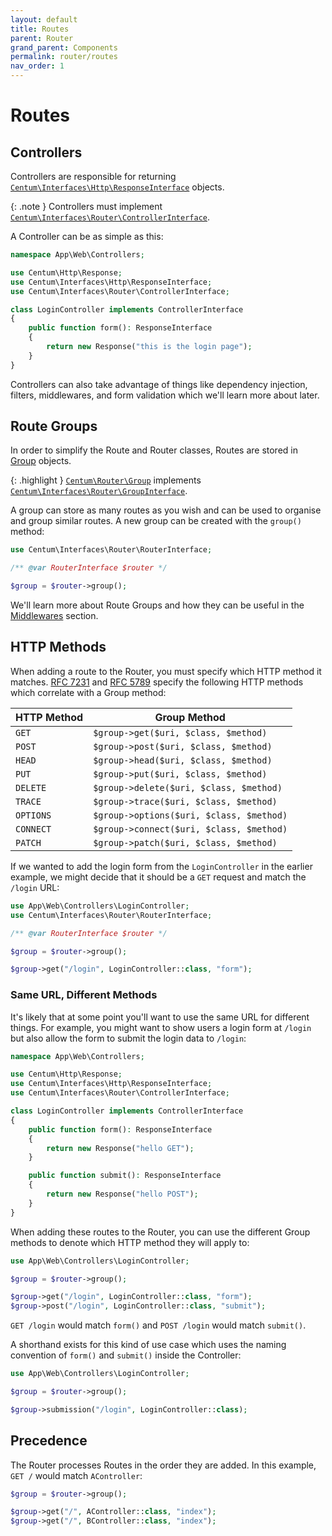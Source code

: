 ```yaml
---
layout: default
title: Routes
parent: Router
grand_parent: Components
permalink: router/routes
nav_order: 1
---
```




# Routes

## Controllers

Controllers are responsible for returning [`Centum\Interfaces\Http\ResponseInterface`](https://github.com/SidRoberts/centum/blob/development/src/Interfaces/Http/ResponseInterface.php) objects.

{: .note }
Controllers must implement [`Centum\Interfaces\Router\ControllerInterface`](https://github.com/SidRoberts/centum/blob/development/src/Interfaces/Router/ControllerInterface.php).

A Controller can be as simple as this:

```php
namespace App\Web\Controllers;

use Centum\Http\Response;
use Centum\Interfaces\Http\ResponseInterface;
use Centum\Interfaces\Router\ControllerInterface;

class LoginController implements ControllerInterface
{
    public function form(): ResponseInterface
    {
        return new Response("this is the login page");
    }
}
```

Controllers can also take advantage of things like dependency injection, filters, middlewares, and form validation which we'll learn more about later.



## Route Groups

In order to simplify the Route and Router classes, Routes are stored in [Group](https://github.com/SidRoberts/centum/blob/development/src/Router/Group.php) objects.

{: .highlight }
[`Centum\Router\Group`](https://github.com/SidRoberts/centum/blob/development/src/Router/Group.php) implements [`Centum\Interfaces\Router\GroupInterface`](https://github.com/SidRoberts/centum/blob/development/src/Interfaces/Router/GroupInterface.php).

A group can store as many routes as you wish and can be used to organise and group similar routes.
A new group can be created with the `group()` method:

```php
use Centum\Interfaces\Router\RouterInterface;

/** @var RouterInterface $router */

$group = $router->group();
```

We'll learn more about Route Groups and how they can be useful in the [Middlewares](middlewares.md) section.



## HTTP Methods

When adding a route to the Router, you must specify which HTTP method it matches.
[RFC 7231](https://tools.ietf.org/html/rfc7231#section-4) and [RFC 5789](https://tools.ietf.org/html/rfc5789#section-2) specify the following HTTP methods which correlate with a Group method:

| HTTP Method | Group Method                             |
| ----------- | ---------------------------------------- |
| `GET`       | `$group->get($uri, $class, $method)`     |
| `POST`      | `$group->post($uri, $class, $method)`    |
| `HEAD`      | `$group->head($uri, $class, $method)`    |
| `PUT`       | `$group->put($uri, $class, $method)`     |
| `DELETE`    | `$group->delete($uri, $class, $method)`  |
| `TRACE`     | `$group->trace($uri, $class, $method)`   |
| `OPTIONS`   | `$group->options($uri, $class, $method)` |
| `CONNECT`   | `$group->connect($uri, $class, $method)` |
| `PATCH`     | `$group->patch($uri, $class, $method)`   |

If we wanted to add the login form from the `LoginController` in the earlier example, we might decide that it should be a `GET` request and match the `/login` URL:

```php
use App\Web\Controllers\LoginController;
use Centum\Interfaces\Router\RouterInterface;

/** @var RouterInterface $router */

$group = $router->group();

$group->get("/login", LoginController::class, "form");
```



### Same URL, Different Methods

It's likely that at some point you'll want to use the same URL for different things.
For example, you might want to show users a login form at `/login` but also allow the form to submit the login data to `/login`:

```php
namespace App\Web\Controllers;

use Centum\Http\Response;
use Centum\Interfaces\Http\ResponseInterface;
use Centum\Interfaces\Router\ControllerInterface;

class LoginController implements ControllerInterface
{
    public function form(): ResponseInterface
    {
        return new Response("hello GET");
    }

    public function submit(): ResponseInterface
    {
        return new Response("hello POST");
    }
}
```

When adding these routes to the Router, you can use the different Group methods to denote which HTTP method they will apply to:

```php
use App\Web\Controllers\LoginController;

$group = $router->group();

$group->get("/login", LoginController::class, "form");
$group->post("/login", LoginController::class, "submit");
```

`GET /login` would match `form()` and `POST /login` would match `submit()`.

A shorthand exists for this kind of use case which uses the naming convention of `form()` and `submit()` inside the Controller:

```php
use App\Web\Controllers\LoginController;

$group = $router->group();

$group->submission("/login", LoginController::class);
```



## Precedence

The Router processes Routes in the order they are added.
In this example, `GET /` would match `AController`:

```php
$group = $router->group();

$group->get("/", AController::class, "index");
$group->get("/", BController::class, "index");
```

